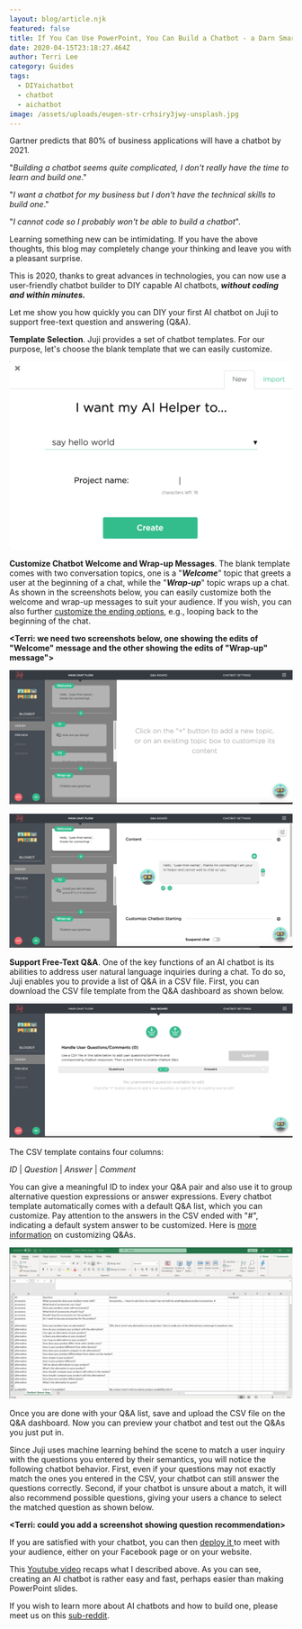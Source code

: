 ```yaml
---
layout: blog/article.njk
featured: false
title: If You Can Use PowerPoint, You Can Build a Chatbot - a Darn Smart One
date: 2020-04-15T23:18:27.464Z
author: Terri Lee
category: Guides
tags:
  - DIYaichatbot
  - chatbot
  - aichatbot
image: /assets/uploads/eugen-str-crhsiry3jwy-unsplash.jpg
---
```

Gartner predicts that 80% of business applications will have a chatbot by 2021. 

"*Building a chatbot seems quite complicated, I don't really have the time to learn and build one*."

"*I want a chatbot for my business but I don't have the technical skills to build one*." 

"*I cannot code so I probably won't be able to build a chatbot*". 

Learning something new can be intimidating. If you have the above thoughts, this blog may completely change your thinking and leave you with a pleasant surprise.  

This is 2020, thanks to great advances in technologies, you can now use a user-friendly chatbot builder to DIY capable AI chatbots, ***without coding and within minutes.***   

Let me show you how quickly you can DIY your first AI chatbot on Juji to support free-text question and answering (Q&A). 

**Template Selection**. Juji provides a set of chatbot templates. For our purpose, let's choose the blank template that we can easily customize. 

![Template Selection Screenshot](/assets/uploads/helpertemplates.png "AI Helper Templates")

**Customize Chatbot Welcome and Wrap-up Messages**. The blank template comes with two conversation topics, one is a "***Welcome***" topic that greets a user at the beginning of a chat, while the "***Wrap-up***" topic wraps up a chat. As shown in the screenshots below, you can easily customize both the welcome and wrap-up messages to suit your audience. If you wish, you can also further [customize the ending options](https://docs.juji.io/design/), e.g., looping back to the beginning of the chat. 

**<Terri: we need two screenshots below, one showing the edits of "Welcome" message and the other showing the edits of "Wrap-up" message">**

![You can see the Welcome and Wrap-up greetings on the left side.](/assets/uploads/sayhelloworldstarting.png "Say Hello World Starting Page")

![Many other messages can easily be edited in the same way!](/assets/uploads/welcomegreeting.png "Editor Interface: Welcome Greeting")

**Support Free-Text Q&A**. One of the key functions of an AI chatbot is its abilities to address user natural language inquiries during a chat.  To do so, Juji enables you to provide a list of Q&A in a CSV file. First, you can download the CSV file template from the Q&A dashboard as shown below.

![On the Q&A Board, you can download the csv file and upload it back up. Then, your chatbot is ready to answer questions!](/assets/uploads/q-aboard.png "Q&A Board")

The CSV template contains four columns:  

*ID*  | *Question* | *Answer* | *Comment*

You can give a meaningful ID to index your Q&A pair and also use it to group alternative question expressions or answer expressions.  Every chatbot template  automatically comes with a default Q&A list, which you can customize. Pay attention to the answers in the CSV ended with "#", indicating a default system answer to be customized. Here is [more information](https://docs.juji.io/design/#customize-qa-and-fallback) on customizing Q&As. 

![Take a closer look at the formatting of the csv files.](/assets/uploads/jujicsv.png "Example of a CSV Template Downloaded From Q&A Board")

Once you are done with your Q&A list, save and upload the CSV file on the Q&A dashboard. Now you can preview your chatbot and test out the Q&As you just put in. 

Since Juji uses machine learning behind the scene to match a user inquiry with the questions you entered by their semantics,  you will notice the following chatbot behavior. First, even if your questions may not exactly match the ones you entered in the CSV, your chatbot can still answer the questions correctly.  Second, if your chatbot is unsure about a match, it will also recommend possible questions, giving your users a chance to select the matched question as shown below.  

**<Terri: could you add a screenshot showing question recommendation>**

If you are satisfied with your chatbot, you can then [deploy it ](https://docs.juji.io/release/)to meet with your audience, either on your Facebook page or on your website.  

This [Youtube video](https://www.youtube.com/watch?v=XkI9c4iBwl8) recaps what I described above. As you can see, creating an AI chatbot is rather easy and fast, perhaps easier than making PowerPoint slides. 

 If you wish to learn more about AI chatbots and how to build one, please meet us on this [sub-reddit](<https://www.reddit.com/r/DIY_AI_Chatbot/>).